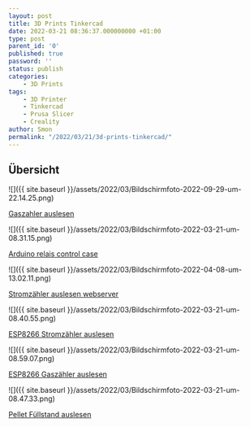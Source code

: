 ```yaml
--- 
layout: post 
title: 3D Prints Tinkercad 
date: 2022-03-21 08:36:37.000000000 +01:00 
type: post 
parent_id: '0' 
published: true 
password: '' 
status: publish 
categories: 
    - 3D Prints 
tags: 
    - 3D Printer 
    - Tinkercad 
    - Prusa Slicer
    - Creality
author: Smon
permalink: "/2022/03/21/3d-prints-tinkercad/" 
---
```


**Übersicht**
-------------

![]({{ site.baseurl }}/assets/2022/03/Bildschirmfoto-2022-09-29-um-22.14.25.png)

[Gaszahler auslesen](http://elesie.de/2022/09/29/gaszahler-auslesen/)

![]({{ site.baseurl }}/assets/2022/03/Bildschirmfoto-2022-03-21-um-08.31.15.png)

[Arduino relais control case](https://elesie.de/2021/09/19/arduino-relais-control/)

![]({{ site.baseurl }}/assets/2022/03/Bildschirmfoto-2022-04-08-um-13.02.11.png)

[Stromzähler auslesen webserver](https://elesie.de/2022/04/08/esp32-stromzahler-auslesen-webserver/)

![]({{ site.baseurl }}/assets/2022/03/Bildschirmfoto-2022-03-21-um-08.40.55.png)

[ESP8266 Stromzähler auslesen](https://elesie.de/2021/10/26/esp8266-stromzahler-auslesen/)

![]({{ site.baseurl }}/assets/2022/03/Bildschirmfoto-2022-03-21-um-08.59.07.png)

[ESP8266 Gaszähler auslesen](https://elesie.de/2022/02/09/esp8266-gaszahler-auslesen/)

![]({{ site.baseurl }}/assets/2022/03/Bildschirmfoto-2022-03-21-um-08.47.33.png)

[Pellet Füllstand auslesen](https://elesie.de/2022/01/13/pelletsensor/)